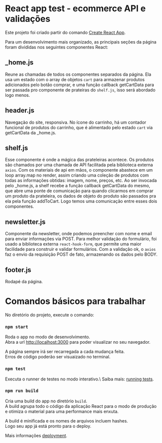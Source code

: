 # React app test - ecommerce API e validações

Este projeto foi criado partir do comando [Create React App](https://github.com/facebook/create-react-app).

Para um desenvolvimento mais organizado, as principais seções da página foram divididas nos seguintes componentes React:

## _home.js

Reune as chamadas de todos os componentes separados da página. Ela usa um estado com o array de objetos `cart` para armazenar produtos adicionados pelo botão comprar, e uma função callback getCartData para ser passada pro componente de prateiras do `shelf.js`, isso será abordado logo menos.

## header.js

Navegação do site, responsiva. No ícone do carrinho, há um contador funcional de produtos do carrinho, que é alimentado pelo estado `cart` via getCartData da _home.js.

## shelf.js

Esse componente é onde a mágica das prateleiras acontece. Os produtos são chamados por uma chamada de API facilitada pela biblioteca externa `axios`. Com os materiais de api em mãos, o componente abastece em um loop array.map no render, assim criando uma coleção de produtos com todas as informações obtidas: imagem, nome, preços, etc. Ao ser invocada pelo _home.js, a shelf recebe a função callback getCartData do mesmo, que abre uma ponte de comunicação para quando clicarmos em comprar um produto da prateleira, os dados de objeto do produto são passados pra ela pela função addToCart. Logo temos uma comunicação entre esses dois componentes.

## newsletter.js

Componente da newsletter, onde podemos preencher com nome e email para enviar informações via POST. Para melhor validação do formulário, foi usado a biblioteca externa `react-hook-form`, que permite uma maior facilidade para construir e validar formulários. Com a validação ok, o `axios` faz o envio da requisição POST de fato, armazenando os dados pelo BODY.

## footer.js

Rodapé da página.

# Comandos básicos para trabalhar

No diretório do projeto, execute o comando:

### `npm start`

Roda o app no modo de desenvolvimento.\
Abra a url [http://localhost:3000](http://localhost:3000) para poder visualizar no seu navegador.

A página sempre irá ser recarregada a cada mudança feita.\
Erros de código poderão ser visuaizado no terminal.

### `npm test`

Executa o runner de testes no modo interativo.\ 
Saiba mais:  [running tests](https://facebook.github.io/create-react-app/docs/running-tests).

### `npm run build`

Cria uma build do app no diretório `build`.\
A build agrupa todo o código da aplicação React para o modo de produção e otimiza o material para uma performance mais enxuta.

A build é minificada e os nomes de arquivos incluem hashes.\
Logo seu app já está pronto para o deploy.

Mais informações [deployment](https://facebook.github.io/create-react-app/docs/deployment).
